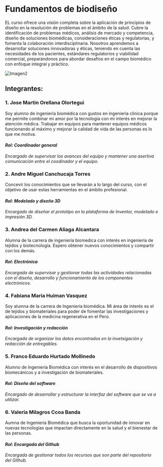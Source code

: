 # Fundamentos de biodiseño
EL curso ofrece una visión completa sobre la aplicación de principios de diseño en la resolución de problemas en el ámbito de la salud. Cubre la identificación de problemas médicos, análisis de mercado y competencia, diseño de soluciones biomédicas, consideraciones éticas y regulatorias, y fomenta la colaboración interdisciplinaria. Nosotros aprendemos a desarrollar soluciones innovadoras y éticas, teniendo en cuenta las necesidades de los pacientes, estándares regulatorios y viabilidad comercial, preparándonos para abordar desafíos en el campo biomédico con enfoque integral y práctico.

![Imagen2](https://github.com/Valeri0206/Fundamentos-de-Biodise-o/assets/164528953/97d9e398-7d01-4792-a2b7-a2c3c0ac4caf)

## Integrantes:
### 1. Jose Martin Orellana Olortegui

Soy alumno de ingeniería biomédica con gustos en ingeniería clínica porque me permite combinar mi amor por la tecnología con mi interés en mejorar la atención médica. Trabajar en equipos para mantener equipos médicos funcionando al máximo y mejorar la calidad de vida de las personas es lo que me motiva.

   #### *Rol: Coordinador general*
   *Encargado de supervisar los avances del equipo y mantener una asertiva comunicación entre el coodinador y el equipo.*

### 2. Andre Miguel Canchucaja Torres

Concevir los conocimientos que se llevarán a lo largo del curso, con el objetivo de usar estas herramientas en el ámbito profesional.

   #### *Rol: Modelado y diseño 3D*

   *Encargado de diseñar el prototipo en la plataforma de Inventor, modelado e impresión 3D.*

### 3. Andrea del Carmen Aliaga Alcantara

Alumna de la carrera de ingeniería biomedica con interés en ingeniería de tejidos y biotecnología. Espero obtener nuevos conocimientos y compartir con los demás.

   #### *Rol: Electrónica*
   
   *Encargada de supervisar y gestionar todas las actividades relacionadas con el diseño, desarrollo y funcionamiento de los componentes electrónicos.*

### 4. Fabiana Maria Huiman Vasquez

Soy alumna de la carrera de Ingeniería biomédica. Mi área de interés es el de tejidos y biomateriales para poder de fomentar las investigaciones y aplicaciones de la medicina regenerativa en el Perú.

   #### *Rol: Investigación y redacción*

   *Encargada de organizar los datos encontrados en la invetsigación y redacción de entregables.*

### 5. Franco Eduardo Hurtado Mollinedo

Alumno de Ingeniería Biomédica con interés en el desarrollo de dispositivos biomecánicos y a investigación de biomateriales.
 
   #### *Rol: Diseño del software*

   *Encargado de desarrollar y estructurar la interfaz del software que se va a utilizar.*
   
### 6. Valeria Milagros Ccoa Banda 

  Aumna de Ingeniería Biomédica que busca la oportunidad de innovar en nuevas tecnologías que impactan directamente en la salud y el bienestar de las personas.

   #### *Rol: Encargada del Github*
   
   *Encargada de gestionar todos los recursos que son parte del repositorio del Github.*
   
